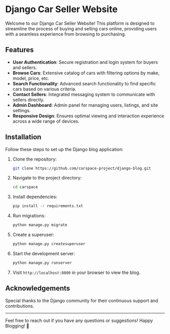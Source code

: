 # Django Car Seller Website

Welcome to our Django Car Seller Website! This platform is designed to streamline the process of buying and selling cars online, providing users with a seamless experience from browsing to purchasing.

## Features

- **User Authentication**: Secure registration and login system for buyers and sellers.
- **Browse Cars**: Extensive catalog of cars with filtering options by make, model, price, etc.
- **Search Functionality**: Advanced search functionality to find specific cars based on various criteria.
- **Contact Sellers**: Integrated messaging system to communicate with sellers directly.
- **Admin Dashboard**: Admin panel for managing users, listings, and site settings.
- **Responsive Design**: Ensures optimal viewing and interaction experience across a wide range of devices.
## Installation

Follow these steps to set up the Django blog application:

1. Clone the repository:

   ```bash
   git clone https://github.com/carspace-project/django-blog.git
   ```

2. Navigate to the project directory:

   ```bash
   cd carspace
   ```

3. Install dependencies:

   ```bash
   pip install -r requirements.txt
   ```

4. Run migrations:

   ```bash
   python manage.py migrate
   ```

5. Create a superuser:

   ```bash
   python manage.py createsuperuser
   ```

6. Start the development server:

   ```bash
   python manage.py runserver
   ```

7. Visit `http://localhost:8000` in your browser to view the blog.





## Acknowledgements

Special thanks to the Django community for their continuous support and contributions.

---

Feel free to reach out if you have any questions or suggestions! Happy Blogging! 📝
